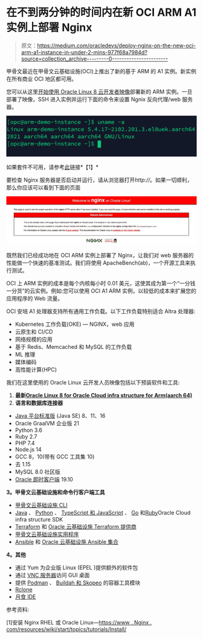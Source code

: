 # 在不到两分钟的时间内在新 OCI ARM A1 实例上部署 Nginx

> 原文：<https://medium.com/oracledevs/deploy-nginx-on-the-new-oci-arm-a1-instance-in-under-2-mins-977f68a7984d?source=collection_archive---------0----------------------->

甲骨文最近在甲骨文云基础设施(OCI)上推出了新的基于 ARM 的 A1 实例。新实例在所有商业 OCI 地区都可用。

您可以从这里[开始使用 Oracle Linux 8 云开发者映像](https://blogs.oracle.com/linux/develop-arm-applications-quickly-using-oracle-linux-cloud-developer-image?source=:so:ch:or:awr::::)部署新的 ARM 实例。一旦部署了映像，SSH 进入实例并运行下面的命令来设置 Ngnix 反向代理/web 服务器。

![](img/054b0737bdd49fcbee217ad35faaf9ee.png)

如果套件不可用，请参考[此](https://www.nginx.com/resources/wiki/start/topics/tutorials/install/)链接*【1】*

要检查 Nginx 服务器是否启动并运行，请从浏览器打开*http://<public IP-address-of-instance>*。如果一切顺利，那么你应该可以看到下面的页面

![](img/91f1032d9c113f9e96a1951d854921f2.png)

既然我们已经成功地在 OCI ARM 实例上部署了 Nginx，让我们对 web 服务器的性能做一个快速的基准测试。我们将使用 ApacheBench(ab)，一个开源工具来执行测试。

OCI 上 ARM 实例的成本是每个内核每小时 0.01 美元，这使其成为第一个“一分钱一分货”的云实例。例如:您可以使用 OCI A1 ARM 实例，以较低的成本来扩展您的应用程序的 Web 流量。

OCI 安培 A1 处理器支持所有通用工作负载。以下工作负载特别适合 Altra 处理器:

*   Kubernetes 工作负载(OKE) — NGINX，web 应用
*   云原生和 CI/CD
*   网络规模的应用
*   基于 Redis、Memcached 和 MySQL 的工作负载
*   ML 推理
*   媒体编码
*   高性能计算(HPC)

我们在这里使用的 Oracle Linux 云开发人员映像包括以下预装软件和工具:

1.  **最新**[**Oracle Linux 8 for Oracle Cloud infra structure for Arm(aarch 64)**](https://docs.oracle.com/en-us/iaas/images/oracle-linux-8x/)
2.  **语言和数据库连接器**

*   [Java 平台标准版](https://www.oracle.com/java/technologies/java-se-glance.html) (Java SE) 8、11、16
*   Oracle GraalVM 企业版 21
*   Python 3.6
*   Ruby 2.7
*   PHP 7.4
*   Node.js 14
*   GCC 8，10(带有 GCC 工具集 10)
*   去 1.15
*   MySQL 8.0 社区版
*   [Oracle 即时客户端](https://docs.oracle.com/en/database/oracle/oracle-database/19/lacli/arm-sdk-instant-client.html#GUID-B31B6E4B-5D89-457D-9F86-951B8622DB9F) 19.10

**3。甲骨文云基础设施和命令行客户端工具**

*   [甲骨文云基础设施 CLI](https://docs.cloud.oracle.com/iaas/Content/API/Concepts/cliconcepts.htm)
*   [Java](https://docs.cloud.oracle.com/iaas/Content/API/SDKDocs/javasdk.htm) 、 [Python](https://docs.cloud.oracle.com/iaas/Content/API/SDKDocs/pythonsdk.htm) 、 [TypeScript 和 JavaScript](https://docs.oracle.com/en-us/iaas/Content/API/SDKDocs/typescriptsdk.htm) 、 [Go](https://docs.cloud.oracle.com/iaas/Content/API/SDKDocs/gosdk.htm) 和[Ruby](https://docs.cloud.oracle.com/iaas/Content/API/SDKDocs/rubysdk.htm)Oracle Cloud infra structure SDK
*   [Terraform](https://www.terraform.io/docs/index.html) 和 [Oracle 云基础设施 Terraform 提供商](https://docs.oracle.com/en-us/iaas/Content/API/SDKDocs/terraform.htm)
*   [甲骨文云基础设施实用程序](https://docs.cloud.oracle.com/iaas/Content/Compute/References/ociutilities.htm)
*   [Ansible](https://docs.ansible.com/ansible/latest/index.html) 和 [Oracle 云基础设施 Ansible 集合](https://docs.oracle.com/en-us/iaas/Content/API/SDKDocs/ansible.htm)

**4。其他**

*   通过 Yum 为企业版 Linux (EPEL )提供额外的软件包
*   通过 [VNC 服务器](https://docs.oracle.com/en/learn/install-vnc-oracle-linux/#introduction)访问 GUI 桌面
*   提供 [Podman](https://docs.oracle.com/en/operating-systems/oracle-linux/podman/) 、 [Buildah 和 Skopeo](https://docs.oracle.com/en/operating-systems/oracle-linux/podman/) 的容器工具模块
*   [Rclone](https://docs.oracle.com/en/solutions/move-data-to-cloud-storage-using-rclone/index.html#GUID-13EF8474-9517-4043-9638-8EE04FE6C565)
*   [月食 IDE](https://www.eclipse.org/ide/)

参考资料:

[1]安装 Nginx RHEL 或 Oracle Linux—[https://www . Nginx . com/resources/wiki/start/topics/tutorials/Install/](https://www.nginx.com/resources/wiki/start/topics/tutorials/install/)